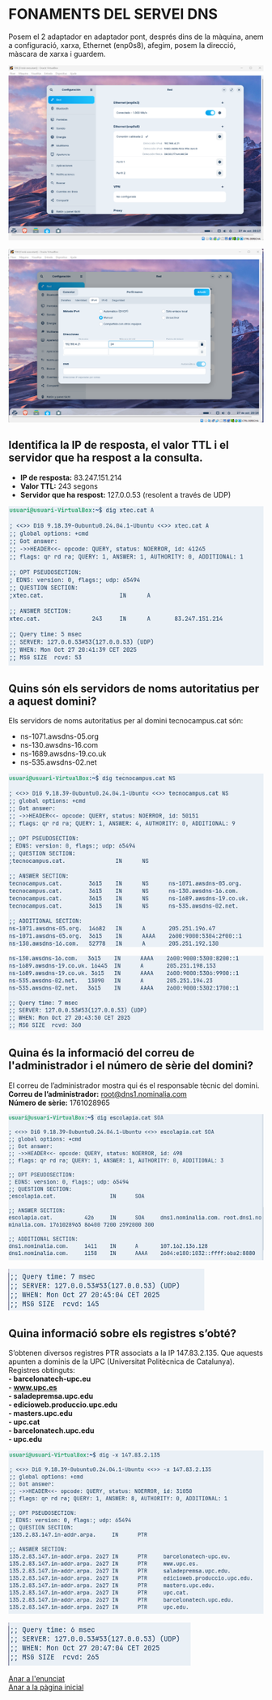 # FONAMENTS DEL SERVEI DNS

Posem el 2 adaptador en adaptador pont, després dins de la màquina, anem a configuració, xarxa, Ethernet (enp0s8), afegim, posem la direcció, màscara de xarxa i guardem.

![Posant Server Hostname](img/Imatge02.png)

![Posant Server Hostname](img/Imatge01.png)

## Identifica la IP de resposta, el valor TTL i el servidor que ha respost a la consulta.
- **IP de resposta:** 83.247.151.214  
- **Valor TTL:** 243 segons  
- **Servidor que ha respost:** 127.0.0.53 (resolent a través de UDP)

![Posant Server Hostname](img/Imatge03.png)

## Quins són els servidors de noms autoritatius per a aquest domini?
Els servidors de noms autoritatius per al domini tecnocampus.cat són:
- ns-1071.awsdns-05.org
- ns-130.awsdns-16.com
- ns-1689.awsdns-19.co.uk
- ns-535.awsdns-02.net

![Posant Server Hostname](img/Imatge04.png)

![Posant Server Hostname](img/Imatge05.png)

## Quina és la informació del correu de l'administrador i el número de sèrie del domini?
El correu de l’administrador mostra qui és el responsable tècnic del domini.     
**Correu de l’administrador:** root@dns1.nominalia.com    
           **Número de sèrie:** 1761028965

![Posant Server Hostname](img/Imatge06.png)

![Posant Server Hostname](img/Imatge07.png)

## Quina informació sobre els registres s’obté?
S’obtenen diversos registres PTR associats a la IP 147.83.2.135.
Que aquests apunten a dominis de la UPC (Universitat Politècnica de Catalunya).
Registres obtinguts:       
**- barcelonatech-upc.eu**           
**- www.upc.es**     
**- saladepremsa.upc.edu**     
**- edicioweb.produccio.upc.edu**    
**- masters.upc.edu**   
**- upc.cat**   
**- barcelonatech.upc.edu**   
**- upc.edu**

![Posant Server Hostname](img/Imatge08.png)

![Posant Server Hostname](img/Imatge09.png)



[Anar a l'enunciat](../Tasca06/README.md)  
[Anar a la pàgina inicial](../README.md)
